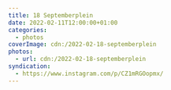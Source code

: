 ```yaml
---
title: 18 Septemberplein
date: 2022-02-11T12:00:00+01:00
categories:
  - photos
coverImage: cdn:/2022-02-18-septemberplein
photos:
  - url: cdn:/2022-02-18-septemberplein
syndication:
  - https://www.instagram.com/p/CZ1mRGOopmx/
---
```

